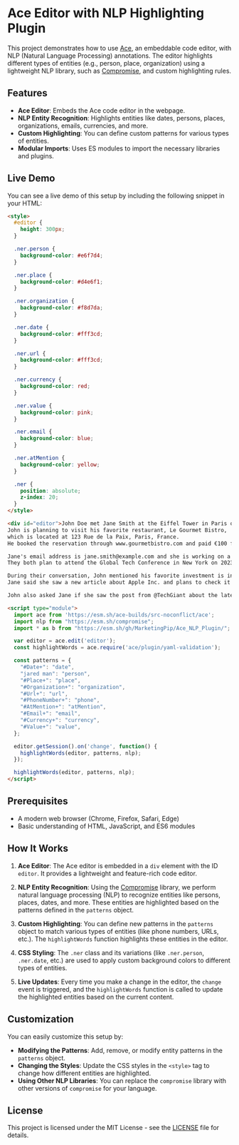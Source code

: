 # Ace Editor with NLP Highlighting Plugin

This project demonstrates how to use [Ace](https://ace.c9.io/), an embeddable code editor, with NLP (Natural Language Processing) annotations. The editor highlights different types of entities (e.g., person, place, organization) using a lightweight NLP library, such as [Compromise](https://github.com/spencermountain/compromise), and custom highlighting rules.

## Features

* **Ace Editor**: Embeds the Ace code editor in the webpage.
* **NLP Entity Recognition**: Highlights entities like dates, persons, places, organizations, emails, currencies, and more.
* **Custom Highlighting**: You can define custom patterns for various types of entities.
* **Modular Imports**: Uses ES modules to import the necessary libraries and plugins.

## Live Demo

You can see a live demo of this setup by including the following snippet in your HTML:

```html
<style>
  #editor {
    height: 300px;
  }

  .ner.person {
    background-color: #e6f7d4;
  }

  .ner.place {
    background-color: #d4e6f1;
  }

  .ner.organization {
    background-color: #f8d7da;
  }

  .ner.date {
    background-color: #fff3cd;
  }

  .ner.url {
    background-color: #fff3cd;
  }

  .ner.currency {
    background-color: red;
  }

  .ner.value {
    background-color: pink;
  }

  .ner.email {
    background-color: blue;
  }

  .ner.atMention {
    background-color: yellow;
  }

  .ner {
    position: absolute;
    z-index: 20;
  }
</style>

<div id="editor">John Doe met Jane Smith at the Eiffel Tower in Paris on 2023-08-15. 
John is planning to visit his favorite restaurant, Le Gourmet Bistro, 
which is located at 123 Rue de la Paix, Paris, France. 
He booked the reservation through www.gourmetbistro.com and paid €100 for the meal.

Jane's email address is jane.smith@example.com and she is working on a new project at Tech Innovations Inc.
They both plan to attend the Global Tech Conference in New York on 2023-09-12.

During their conversation, John mentioned his favorite investment is in $5000 worth of Tesla, Inc. stocks. 
Jane said she saw a new article about Apple Inc. and plans to check it out later on her phone.

John also asked Jane if she saw the post from @TechGiant about the latest tech trends.</div>

<script type="module">
  import ace from 'https://esm.sh/ace-builds/src-noconflict/ace';
  import nlp from "https://esm.sh/compromise";
  import * as b from "https://esm.sh/gh/MarketingPip/Ace_NLP_Plugin/";

  var editor = ace.edit('editor');
  const highlightWords = ace.require('ace/plugin/yaml-validation');

  const patterns = {
    "#Date+": "date",
    "jared man": "person",
    "#Place+": "place",
    "#Organization+": "organization",
    "#Url+": "url",
    "#PhoneNumber+": "phone",
    "#AtMention+": "atMention",
    "#Email+": "email",
    "#Currency+": "currency",
    "#Value+": "value",
  };

  editor.getSession().on('change', function() {
    highlightWords(editor, patterns, nlp);
  });

  highlightWords(editor, patterns, nlp);
</script>
```

## Prerequisites

* A modern web browser (Chrome, Firefox, Safari, Edge)
* Basic understanding of HTML, JavaScript, and ES6 modules

## How It Works

1. **Ace Editor**: The Ace editor is embedded in a `div` element with the ID `editor`. It provides a lightweight and feature-rich code editor.

2. **NLP Entity Recognition**: Using the [Compromise](https://github.com/spencermountain/compromise) library, we perform natural language processing (NLP) to recognize entities like persons, places, dates, and more. These entities are highlighted based on the patterns defined in the `patterns` object.

3. **Custom Highlighting**: You can define new patterns in the `patterns` object to match various types of entities (like phone numbers, URLs, etc.). The `highlightWords` function highlights these entities in the editor.

4. **CSS Styling**: The `.ner` class and its variations (like `.ner.person`, `.ner.date`, etc.) are used to apply custom background colors to different types of entities.

5. **Live Updates**: Every time you make a change in the editor, the `change` event is triggered, and the `highlightWords` function is called to update the highlighted entities based on the current content.

## Customization

You can easily customize this setup by:

* **Modifying the Patterns**: Add, remove, or modify entity patterns in the `patterns` object.
* **Changing the Styles**: Update the CSS styles in the `<style>` tag to change how different entities are highlighted.
* **Using Other NLP Libraries**: You can replace the `compromise` library with other versions of `compromise` for your language.


## License

This project is licensed under the MIT License - see the [LICENSE](LICENSE) file for details.
